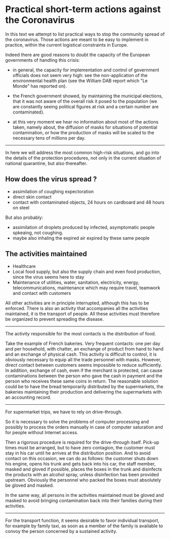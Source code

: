 # Practical short-term actions against the Coronavirus

In this text we attempt to list practical ways to stop the community spread of the coronavirus. Those actions are meant to be easy to implement in practice, within the current logistical constraints in Europe.

Indeed there are good reasons to doubt the capacity of the European governments of handling this crisis:

- in general, the capacity for implementation and control of government officials does not seem very high: see the non-application of the environmental health plan (see the William DAB report which "Le Monde" has reported on).

- the French government showed, by maintaining the municipal elections, that it was not aware of the overall risk it posed to the population (we are constantly seeing political figures at risk and a certain number are contaminated).

- at this very moment we hear no information about most of the actions taken, namely about, the diffusion of masks for situations of potential contamination, or how the production of masks will be scaled to the necessary tens of millions per day.

* * *
In here we will address the most common high-risk situations, and go into the details of the protection procedures, not only in the current situation of national quarantine, but also thereafter.

## How does the virus spread ?

- assimilation of coughing expectoration
- direct skin contact
- contact with contaminated objects, 24 hours on cardboard and 48 hours on steel

But also probably:

- assimilation of droplets produced by infected, asymptomatic people spkeaing, not coughing.
- maybe also inhaling  the expired air expired by these same people


## The activities maintained
- Healthcare
- Local food supply, but also the supply chain and even food production, since the virus seems here to stay
- Maintenance of utilities, water, sanitation, electricity, energy, telecommunications, maintenance which may require travel, teamwork and contact with customers

All other activities are in principle interrupted, although this has to be enforced.
There is also an activity that accompanies all the activities maintained, it is the transport of people.
All these activities must therefore be organized to prevent spreading the disease.

* * *
The activity responsible for the most contacts is the distribution of food.

Take the example of French bakeries.
Very frequent contacts: one per day and per household, with chatter, an exchange of product from hand to hand and an exchange of physical cash.
This activity is difficult to control, it is obviously necessary to equip all the trade personnel with masks. However, direct contact between customers seems impossible to reduce sufficiently. In addition, exchange of cash, even if the merchant is protected, can cause contaminations between the person who gave the cash in payment and the person who receives these same coins in return. The reasonable solution could be to have the bread temporarily distributed by the supermarkets, the bakeries maintaining their production and delivering the supermarkets with an accounting record.
* * *
For supermarket trips, we have to rely on drive-through.

So it is necessary to solve the problems of computer processing and possibly to process the orders manually in case of computer saturation and for people without Internet access.

Then a rigorous procedure is required for the drive-through itself. Pick-up times must be arranged, but to have zero contagion, the customer must stay in his car until he arrives at the distribution position. And to avoid contact on this occasion, we can do as follows: the customer shuts down his engine, opens his trunk and gets back into his car, the staff member, masked and gloved if possible, places the boxes in the trunk and disinfects the products with an alcohol spray, unless disinfection has been provided upstream. Obviously the personnel who packed the boxes must absolutely be gloved and masked.

In the same way, all persons in the activities maintained must be gloved and masked to avoid bringing contamination back into their families during their activities.

* * *
For the transport function, it seems desirable to favor individual transport, for example by family taxi, as soon as a member of the family is available to convoy the person concerned by a sustained activity.
